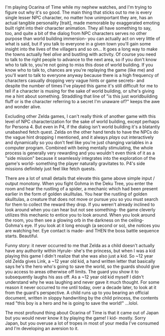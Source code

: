 <!-- more -->

I'm playing Ocarina of Time while my nephew watches, and I'm trying to figure out why it's so good. The main thing that sticks out to me is every single lesser NPC character, no matter how unimportant they are, has an actual tangible personality [trait], made memorable by exaggerated emoting built right into their character animation. They all have something to say, too, and quite a bit of the dialog from NPC characters serves no other purpose than world building immersion- you can actually act on very little of what is said, but if you talk to everyone in a given town you'll gain some insight into the lives of the villagers and so on... It goes a long way to make the towns actually feel _alive_ and bustling with activity. Of course you need to talk to the right people to advance to the next area, so if you don't know who to talk to, you're not going to miss this dose of world building. If you know who to talk to, chances are you're replaying the game (like me) and you'll want to talk to everyone anyway because there is a high frequency of characters casually dropping very vague hints or game secrets- and despite the number of times I've played this game it's still difficult for me to tell if a character is musing for the sake of world building, or s/he's giving me a hint about something. Straddling that line of "is this just worldbuilding fluff or is the character referring to a secret I'm unaware of?" keeps the awe and wonder alive.

Excluding other Zelda games, I can't really think of another game with this level of NPC characterization for the sake of world building, except perhaps for Persona 4. But even in P4, if the dialog isn't world building it's a blatantly unabashed fetch quest. Zelda on the other hand tends to have the NPCs do the vague hint dropping I mentioned, and it always *plays* out interactively and dynamically so you don't feel like you're just changing variables in a computer program. Combined with being mentally stimulating, the whole process is generally very rewarding and you wouldn't even think of it as a "side mission" because it seamlessly integrates into the exploration of the game's world- something the player naturally gravitates to. P4's side missions definitely just feel like fetch quests.

There are a lot of small details that elevate this game above simple input / output monotony. When you fight Gohma in the Deku Tree, you enter the room and hear the rustling of a spider, a mechanic which had been present earlier in the form of golden skulltulas. You hear the rustling of golden skulltulas, a creature that does not move or pursue you so you must search for them to collect the reward they drop. If you weren't already inclined to look around when you can hear but not see something- the game cleverly utilizes this mechanic to entice you to look around. When you look around the room, you then see a glowing orb in the darkness on the ceiling- Gohma's eye. If you look at it long enough (a second or so), she notices you are watching her. Eye contact is made- and THEN the boss battle sequence starts. Beautiful.

Funny story: it never occurred to me that Zelda as a child doesn't actually have any authority within Hyrule- she's the princess, but when I was a kid playing this game I didn't realize that she was also just a kid. So ~12 year old Zelda gives Link, a ~12 year old kid, a hand written letter that basically says he's the hero who's going to save the world, so the guards should give you access to areas otherwise off limits. The guard you show it to subsequently laughs his ass off. As a ~12 year old kid myself I didn't understand why he was laughing and never gave it much thought. For some reason it never occurred to me until today, over a decade later, to look at it from the guard's perspective. A child runs up to you bearing an official document, written in sloppy handwriting by the child princess, the contents read "this boy is a hero and he is going to save the world!" ...lolol.

The most profound thing about Ocarina of Time is that it came out of Japan but you would never know it by playing the game! I kid- mostly. Sorry Japan, but you overuse a lot of tropes in most of your media I've consumed and I'm developing an aversion to it.
